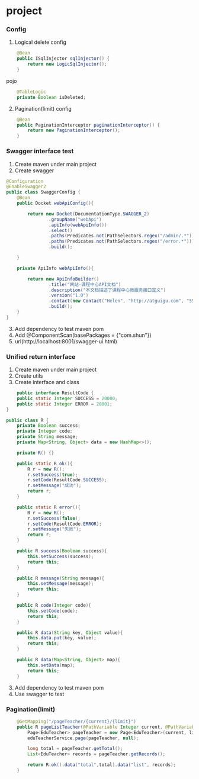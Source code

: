 # project
### Config
1. Logical delete
config
``` java
    @Bean
    public ISqlInjector sqlInjector() {
        return new LogicSqlInjector();
    }
```
pojo
``` java
    @TableLogic
    private Boolean isDeleted;
```
2. Pagination(limit)
config
``` java
    @Bean
    public PaginationInterceptor paginationInterceptor() {
        return new PaginationInterceptor();
    }
```

### Swagger interface test
1. Create maven under main project
2. Create swagger
``` java
@Configuration
@EnableSwagger2
public class SwaggerConfig {
    @Bean
    public Docket webApiConfig(){

        return new Docket(DocumentationType.SWAGGER_2)
                .groupName("webApi")
                .apiInfo(webApiInfo())
                .select()
                .paths(Predicates.not(PathSelectors.regex("/admin/.*")))
                .paths(Predicates.not(PathSelectors.regex("/error.*")))
                .build();

    }

    private ApiInfo webApiInfo(){

        return new ApiInfoBuilder()
                .title("网站-课程中心API文档")
                .description("本文档描述了课程中心微服务接口定义")
                .version("1.0")
                .contact(new Contact("Helen", "http://atguigu.com", "55317332@qq.com"))
                .build();
    }
}
```
3. Add dependency to test maven pom
4. Add @ComponentScan(basePackages = {"com.shun"})
5. url(http://localhost:8001/swagger-ui.html)

### Unified return interface
1. Create maven under main project
2. Create utils
3. Create interface and class
``` java
    public interface ResultCode {
    public static Integer SUCCESS = 20000;
    public static Integer ERROR = 20001;
}
```
``` java
public class R {
    private Boolean success;
    private Integer code;
    private String message;
    private Map<String, Object> data = new HashMap<>();

    private R() {}

    public static R ok(){
        R r = new R();
        r.setSuccess(true);
        r.setCode(ResultCode.SUCCESS);
        r.setMessage("成功");
        return r;
    }

    public static R error(){
        R r = new R();
        r.setSuccess(false);
        r.setCode(ResultCode.ERROR);
        r.setMessage("失败");
        return r;
    }

    public R success(Boolean success){
        this.setSuccess(success);
        return this;
    }

    public R message(String message){
        this.setMessage(message);
        return this;
    }

    public R code(Integer code){
        this.setCode(code);
        return this;
    }

    public R data(String key, Object value){
        this.data.put(key, value);
        return this;
    }

    public R data(Map<String, Object> map){
        this.setData(map);
        return this;
    }
```
3. Add dependency to test maven pom
4. Use swagger to test

### Pagination(limit)
``` java
    @GetMapping("/pageTeacher/{current}/{limit}")
    public R pageListTeacher(@PathVariable Integer current, @PathVariable Integer limit) {
        Page<EduTeacher> pageTeacher = new Page<EduTeacher>(current, limit);
        eduTeacherService.page(pageTeacher, null);

        long total = pageTeacher.getTotal();
        List<EduTeacher> records = pageTeacher.getRecords();

        return R.ok().data("total",total).data("list", records);
    }
```